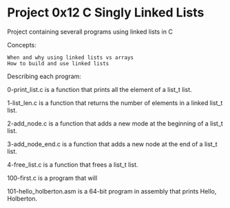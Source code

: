 # Project 0x12 C Singly Linked Lists

Project containing severall programs using linked lists in C

Concepts:

    When and why using linked lists vs arrays
    How to build and use linked lists

Describing each program:

0-print_list.c is a function that prints all the element of a list_t list.

1-list_len.c is a function that returns the number of elements in a linked list_t list.

2-add_node.c is a function that adds a new mode at the beginning of a list_t list.

3-add_node_end.c is a function that adds a new node at the end of a list_t list.

4-free_list.c is a function that frees a list_t list.

100-first.c is a program that will

101-hello_holberton.asm is a 64-bit program in assembly that prints Hello, Holberton.

